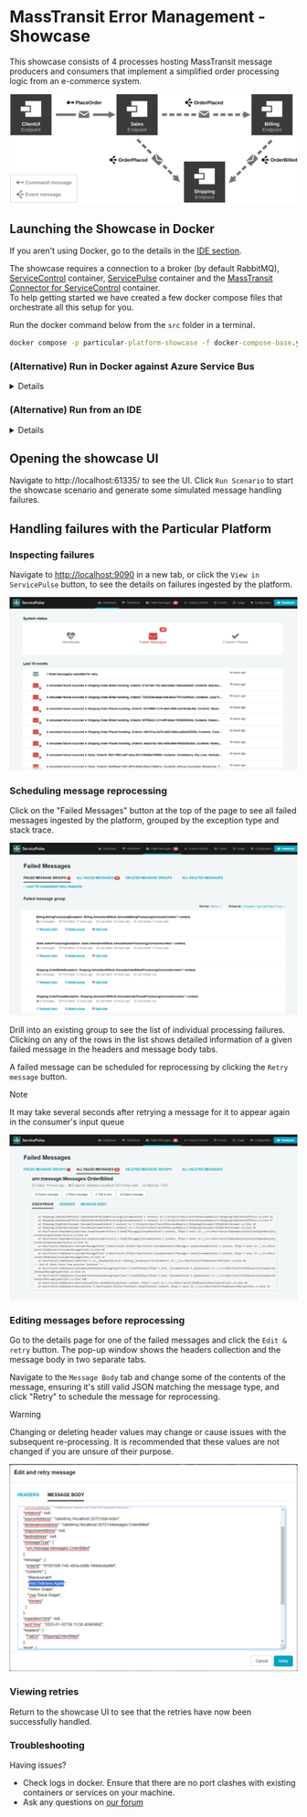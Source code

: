 # MassTransit Error Management - Showcase

This showcase consists of 4 processes hosting MassTransit message producers and consumers that implement a simplified order processing logic from an e-commerce system.

![System Overview](docs/diagram.svg "width=680")

## Launching the Showcase in Docker

If you aren't using Docker, go to the details in the [IDE section](https://github.com/Particular/MassTransitShowcaseDemo?tab=readme-ov-file#alternative-run-from-an-ide).

The showcase requires a connection to a broker (by default RabbitMQ), [ServiceControl](https://hub.docker.com/r/particular/servicecontrol) container, [ServicePulse](https://hub.docker.com/r/particular/servicepulse) container and the [MassTransit Connector for ServiceControl](https://hub.docker.com/r/particular/servicecontrol-masstransit-connector) container.  
To help getting started we have created a few docker compose files that orchestrate all this setup for you.

Run the docker command below from the `src` folder in a terminal.

```cmd
docker compose -p particular-platform-showcase -f docker-compose-base.yml -f compose-rabbitmq.yml --env-file rabbit.env up -d
```

### (Alternative) Run in Docker against **Azure Service Bus**

<details>
The showcase can also be run using Azure Service Bus rather than RabbitMQ.  
First configure the access to your Azure Service Bus namespace by editing the variables in `src/asb.env`.

```env
CONNECTIONSTRING="Endpoint=sb://[NAMESPACE].servicebus.windows.net/;SharedAccessKeyName=[KEYNAME];SharedAccessKey=[KEY]"
```

Run docker command below from the `src` folder in a terminal.

```cmd
docker compose -p particular-platform-showcase -f docker-compose-base.yml -f compose-azure.yml --env-file asb.env up -d
```

</details>

### (Alternative) Run from an IDE

<details>
> [!WARNING]
> When using Visual Studio, ensure you have the "Enable Multi-Project Launch profiles" setting on. Allow Visual Studio 2022 "multi-launch" so you can easily select the profile you want to run.
>
> It can be activated by accessing the Tools menu -> Manage preview features- Enable Multi-Project Launch profiles.

To start the required infrastructure for the showcase, run one of the docker command below from the `src` folder in a terminal.

RabbitMQ

```cmd
docker compose -p particular-platform-showcase -f docker-compose-base.yml -f compose-rabbitmq.yml --env-file rabbit.env --profile infrastructure --profile frontend up -d
```

Azure Service Bus

See [ASB setup](#alternative-run-from-azure-service-bus) above for setting the connection string to your Azure Service Bus namespace

```cmd
docker compose -p particular-platform-showcase -f docker-compose-base.yml -f compose-azure.yml --env-file asb.env --profile infrastructure --profile frontend up -d
```

After opening the solution (from Visual Studio or Rider), choose one of the run profiles that matches the transport configured previously:

- `RabbitMQ`
- `Azure Service Bus`

Run the solution to start the demo.

</details>

## Opening the showcase UI

Navigate to http://localhost:61335/ to see the UI. Click `Run Scenario` to start the showcase scenario and generate some simulated message handling failures.

## Handling failures with the Particular Platform

### Inspecting failures

Navigate to [http://localhost:9090](http://localhost:9090) in a new tab, or click the `View in ServicePulse` button, to see the details on failures ingested by the platform.

![Service Pulse Dashboard](docs/service-pulse-dashboard-failed-messages.png "Message processing errors summary view")

### Scheduling message reprocessing

Click on the "Failed Messages" button at the top of the page to see all failed messages ingested by the platform, grouped by the exception type and stack trace.

![Service Pulse Failed Messages](docs/service-pulse-dashboard-failed-messages-groups.png "Failed messages grouping")

Drill into an existing group to see the list of individual processing failures. Clicking on any of the rows in the list shows detailed information of a given failed message in the headers and message body tabs.

A failed message can be scheduled for reprocessing by clicking the `Retry message` button.

> [!NOTE]
> It may take several seconds after retrying a message for it to appear again in the consumer's input queue

![Service Pulse Failed Message View](docs/service-pulse-failed-message-view.png "Failed message details view")

### Editing messages before reprocessing

Go to the details page for one of the failed messages and click the `Edit & retry` button. The pop-up window shows the headers collection and the message body in two separate tabs.

Navigate to the `Message Body` tab and change some of the contents of the message, ensuring it's still valid JSON matching the message type, and click "Retry" to schedule the message for reprocessing.

> [!WARNING]
> Changing or deleting header values may change or cause issues with the subsequent re-processing. It is recommended that these values are not changed if you are unsure of their purpose.

![Edit Message View](docs/service-pulse-edit-before-retry.png "Edit & Retry view showing the message body")

### Viewing retries

Return to the showcase UI to see that the retries have now been successfully handled.

### Troubleshooting

Having issues?

- Check logs in docker. Ensure that there are no port clashes with existing containers or services on your machine.
- Ask any questions on [our forum](https://discuss.particular.net/tag/masstransit)
